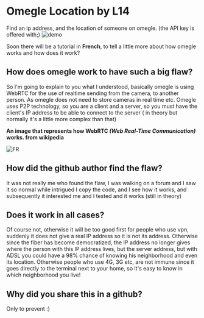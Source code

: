 # Omegle Location by L14
Find an ip address, and the location of someone on omegle.
(the API key is offered with;)
![demo](https://nsa40.casimages.com/img/2021/02/16/mini_210216073755970111.gif)

Soon there will be a tutorial in **French**, to tell a little more about how omegle works and how does it work?

## How does omegle work to have such a big flaw?
So I'm going to explain to you what I understood, basically omegle is using WebRTC for the use of realtime sending from the camera, to another person. As omegle does not need to store cameras in real time etc. Omegle uses P2P technology, so you are a client and a server, so you must have the client's IP address to be able to connect to the server ( in theory but normally it's a little more complex than that)

**An image that represents how WebRTC *(Web Real-Time Communication)* works. from wikipedia**

![FR](https://upload.wikimedia.org/wikipedia/commons/thumb/9/97/Webrtc_triangle_architecture.svg/800px-Webrtc_triangle_architecture.svg.png)

## How did the github author find the flaw?
It was not really me who found the flaw, I was walking on a forum and I saw it so normal while intrigued I copy the code, and I see how it works, and subsequently it interested me and I tested and it works (still in theory)

## Does it work in all cases?
Of course not, otherwise it will be too good first for people who use vpn, suddenly it does not give a real IP address so it is not its address. Otherwise since the fiber has become democratized, the IP address no longer gives where the person with this IP address lives, but the server address, but with ADSL you could have a 98% chance of knowing his neighborhood and even its location.
Otherwise people who use 4G, 3G etc, are not immune since it goes directly to the terminal next to your home, so it's easy to know in which neighborhood you live!

## Why did you share this in a github?
Only to prevent :)
